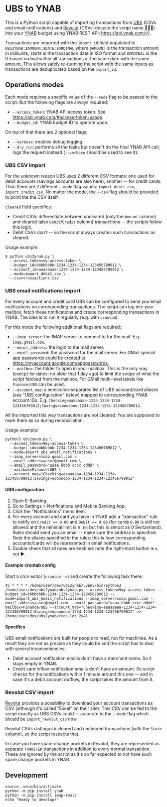 # UBS to YNAB

This is a Python script capable of importing transactions from [UBS](http://ubs.com) (CSVs and email notifications) and [Revolut](http://revolut.com) (CSVs; despite the script name 🤷🏼‍♂️) into your [YNAB](http://ynab.com) budget using YNAB REST API: https://api.ynab.com/v1.  

Transactions are imported with the `import_id` field populated to `UBS2YNAB:$AMOUNT:$DATE:$ORDINAL` where `$AMOUNT` is the transaction amount in milliunits, `$DATE` is the transaction date in ISO format and `$ORDINAL` is the 0-based ordinal within all transactions at the same date with the same amount. This allows safely re-running the script with the same inputs as transactions are deduplicated based on the `import_id`.

## Operations modes

Each mode requires a specific value of the `--mode` flag to be passed to the script. But the following flags are always required:
- `--access_token`: YNAB API access token. See https://api.ynab.com/#access-token-usage.
- `--budget_id`: YNAB budget ID to operate upon.

On top of that there are 2 optional flags:
- `--verbose`: enables debug logging.
- `--dry_run`: performs all the tasks but doesn't do the final YNAB API call; logs the request instead (`--verbose` should be used to see it).

### UBS CSV import

For the unknown reason UBS uses 2 different CSV formats: one used for debit accounts (savings accounts are also here), another -- for credit cards. Thus there are 2 different `--mode` flag values: `import_debit_csv`, `import_credit_csv`. No matter the mode, the `--csv` flag should be provided to point the the CSV itself. 

`cleared` field specifics:
- Credit CSVs differentiate between uncleared (only the `Amount` column) and cleared (also `Debit`/`Credit` column) transactions -- the scripts follow this logic.
- Debit CSVs don't -- so the script always creates such transactions as cleared.

Usage example:
```
$ python ubs2ynab.py \
  --access_token=my-access-token \
  --budget_id=bbbbbbbb-1234-1234-1234-123456789012 \
  --account_id=aaaaaaaa-1234-1234-1234-123456789012 \
  --mode=import_debit_csv \
  --csv=transactions.csv
```

### UBS email notifications import

For every account and credit card UBS can be configured to send you email notifications on corresponding transactions. The script can log into your mailbox, fetch these notifications and create corresponding transactions in YNAB. The idea is to run it regularly (e.g. with `crontab`).  

For this mode the following additional flags are required:
- `--imap_server`: the IMAP server to connect to for the mail. E.g. `imap.gmail.com`.
- `--email_address`: the login to the mail server.
- `--email_password`: the password for the mail server. For GMail special app passwords could be created at https://myaccount.google.com/apppasswords.
- `--mailbox`: the folder to open in your mailbox. This is the only way (execpt for dates: no older that 1 day ago) to limit the scope of what the script fetched from the mailbox. For GMail multi-level labels like `Finance/UBS` can be used.
- `--account_map`: a semicolon-separated list of UBS account/card aliases (see "UBS configuration" below) mapped to corresponding YNAB account IDs. E.g. `Checking=aaaaaaaa-1234-1234-1234-123456789012;Savings=oooooooo-1234-1234-1234-123456789012`.

All the imported this way transactions are not cleared. You are supposed to mark them as so during reconciliation.  

Usage example:
```
python3 ubs2ynab.py \
  --access_token=9my-access-token \
  --budget_id=bbbbbbbb-1234-1234-1234-123456789012 \
  --mode=import_ubs_email_notifications \
  --imap_server=imap.gmail.com \
  --email_address=user@gmail.com \
  --email_password="aaaa bbbb cccc dddd" \
  --mailbox=Finance/UBS \
  --account_map="Checking=aaaaaaaa-1234-1234-1234-123456789012;Savings=oooooooo-1234-1234-1234-123456789012"
```

#### UBS configuration

1. Open E-Banking.
1. Go to Settings > Notifications and Mobile Banking App.
1. Click the "Notifications" menu item.
1. For every account and card you have in YNAB add a "transaction" rule to notify on `Credit >= 0.00` and `Debit <= 0.00` (for cards `0.00` is still not allowed and the minimal limit is `0.10`; but this is almost as 0 Switzerland). Rules should send you an email -- make sure the address is specified.  
Note the aliases specified in the rules: this is how corresponding accounts/cards will be represented in email notifications.
1. Double check that all rules are enabled: note the right-most button is ⏸, not ▶.

#### Example crontab config

Start a cron editor (`crontab -e`) and create the following task there:
```
45 * * * * /home/user/dev/ubs2ynab/.venv/bin/python3 /home/user/dev/ubs2ynab/ubs2ynab.py --access_token=9my-access-token --budget_id=bbbbbbbb-1234-1234-1234-123456789012 --mode=import_ubs_email_notifications --imap_server=imap.gmail.com --email_address=user@gmail.com --email_password="aaaa bbbb cccc dddd" --mailbox=Finance/UBS --account_map="Checking=aaaaaaaa-1234-1234-1234-123456789012;Savings=oooooooo-1234-1234-1234-123456789012" >> /home/user/dev/ubs2ynab/cron.log 2>&1
```

#### Specifics

UBS email notifications are built for people to read, not for machines. As a result they are not as precise as they could be and the script has to deal with several inconveniencies: 

* Debit account notification emails don't have a merchant name. So it stays empty in YNAB.
* Credit card inflow notification emails don't have an amount. So script checks for the notifications within 1 minute around this one -- and in case it's a debit account outflow, the script takes the amount from it.  

### Revolut CSV import  

[Revolut](http://revolut.com) provides a possibility to download your account transactions as CSV (although it's called "Excel" on their site). This CSV can be fed to the script exactly as UBS CSVs could -- accurate to the `--mode` flag which should be `import_revolut_csv` now.  

Revolut CSVs distinguish cleared and uncleared transactions (with the `State` column), so the script respects that.  

In case you have spare change pockets in Revolut, they are represented as separate `TRANSFER` transactions in addition to every normal transaction. These are ignored by the script as it's so far expected to not have such spare change pockets in YNAB.

## Development

```
source .venv/bin/activate
python -m pip install ynab
python -m pip install imap-tools
echo "Ready to develop!"
```
